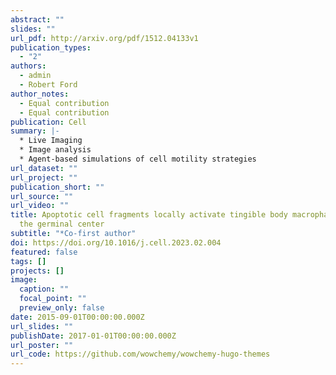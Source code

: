 ```yaml
---
abstract: ""
slides: ""
url_pdf: http://arxiv.org/pdf/1512.04133v1
publication_types:
  - "2"
authors:
  - admin
  - Robert Ford
author_notes:
  - Equal contribution
  - Equal contribution
publication: Cell
summary: |-
  * Live Imaging
  * Image analysis
  * Agent-based simulations of cell motility strategies
url_dataset: ""
url_project: ""
publication_short: ""
url_source: ""
url_video: ""
title: Apoptotic cell fragments locally activate tingible body macrophages in
  the germinal center
subtitle: "*Co-first author"
doi: https://doi.org/10.1016/j.cell.2023.02.004
featured: false
tags: []
projects: []
image:
  caption: ""
  focal_point: ""
  preview_only: false
date: 2015-09-01T00:00:00.000Z
url_slides: ""
publishDate: 2017-01-01T00:00:00.000Z
url_poster: ""
url_code: https://github.com/wowchemy/wowchemy-hugo-themes
---
```

